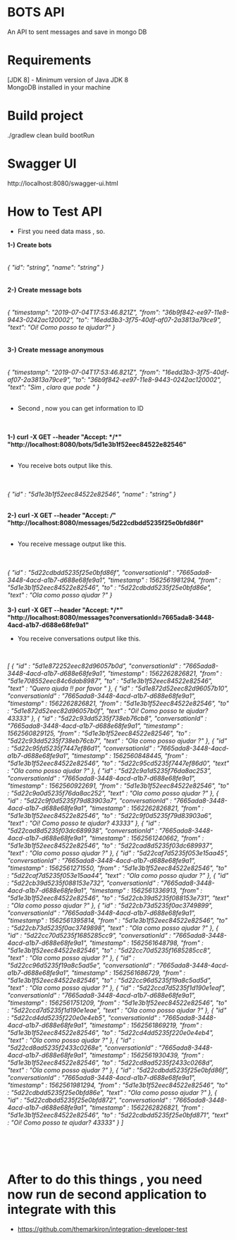 # BOTS API 

An API to sent messages and save in mongo DB 


# Requirements
[JDK 8] - Minimum version of Java JDK 8 </br>
MongoDB installed in your machine



# Build project

./gradlew clean build bootRun

# Swagger UI

http://localhost:8080/swagger-ui.html

# How to Test API 

* First you need data mass , so.

<b>
1-) Create bots 
</b>
</br>
</br>
</br>
  
<i>
{
  "id": "string",
  "name": "string"
}
 </i>
 </br>
 </br>
 </br>

<b>
2-) Create message bots 
</b>
</br>
</br>
</br>
<i>
{
  "timestamp": "2019-07-04T17:53:46.821Z",
 "from": "36b9f842-ee97-11e8-9443-0242ac120002",
 "to": "16edd3b3-3f75-40df-af07-2a3813a79ce9",
 "text": "Oi! Como posso te ajudar?"
}
</i>
</br>
</br>
</br>

<b>
3-) Create message anonymous
</b>
</br>
</br>
</br>
<i>
{
  "timestamp": "2019-07-04T17:53:46.821Z",
 "from": "16edd3b3-3f75-40df-af07-2a3813a79ce9",
 "to": "36b9f842-ee97-11e8-9443-0242ac120002",
 "text": "Sim , claro que pode "
}
</i>
</br>
</br>


* Second , now you can get  information to ID
</br>
</br>


<b>
1-) curl -X GET --header "Accept: */*" "http://localhost:8080/bots/5d1e3b1f52eec84522e82546"
  
</b>
</br>
</br>

* You  receive bots  output like this.
</br>
</br>

  <i>
{
  "id" : "5d1e3b1f52eec84522e82546",
  "name" : "string"
}

</i>
</br>
</br>


<b> 2-) curl -X GET --header "Accept: */*" "http://localhost:8080/messages/5d22cdbdd5235f25e0bfd86f"
 </b>
 </br>
 </br>

 
 * You  receive message output like this.
 </br>
 </br>

 <i>
 {
  "id" : "5d22cdbdd5235f25e0bfd86f",
  "conversationId" : "7665ada8-3448-4acd-a1b7-d688e68fe9a1",
  "timestamp" : 1562561981294,
  "from" : "5d1e3b1f52eec84522e82546",
  "to" : "5d22cdbdd5235f25e0bfd86e",
  "text" : "Ola como posso ajudar  ?"
}
 </i>
 </br>
 </br>

 <b>
 3-) curl -X GET --header "Accept: */*" "http://localhost:8080/messages?conversationId=7665ada8-3448-4acd-a1b7-d688e68fe9a1"
</b>
</br>

 * You  receive conversations output like this.
 </br>
 
 <i>
  
  [ {
  "id" : "5d1e872252eec82d96057b0d",
  "conversationId" : "7665ada8-3448-4acd-a1b7-d688e68fe9a1",
  "timestamp" : 1562262826821,
  "from" : "5d1e708552eec84c6dab8987",
  "to" : "5d1e3b1f52eec84522e82546",
  "text" : "Quero ajuda !! por favor "
}, {
  "id" : "5d1e872d52eec82d96057b10",
  "conversationId" : "7665ada8-3448-4acd-a1b7-d688e68fe9a1",
  "timestamp" : 1562262826821,
  "from" : "5d1e3b1f52eec84522e82546",
  "to" : "5d1e872d52eec82d96057b0f",
  "text" : "Oi! Como posso te ajudar? 43333"
}, {
  "id" : "5d22c93dd5235f738eb76cb8",
  "conversationId" : "7665ada8-3448-4acd-a1b7-d688e68fe9a1",
  "timestamp" : 1562560829125,
  "from" : "5d1e3b1f52eec84522e82546",
  "to" : "5d22c93dd5235f738eb76cb7",
  "text" : "Ola como posso ajudar  ?"
}, {
  "id" : "5d22c95fd5235f7447ef86d1",
  "conversationId" : "7665ada8-3448-4acd-a1b7-d688e68fe9a1",
  "timestamp" : 1562560848445,
  "from" : "5d1e3b1f52eec84522e82546",
  "to" : "5d22c95cd5235f7447ef86d0",
  "text" : "Ola como posso ajudar  ?"
}, {
  "id" : "5d22c9a1d5235f76da8ac253",
  "conversationId" : "7665ada8-3448-4acd-a1b7-d688e68fe9a1",
  "timestamp" : 1562560922691,
  "from" : "5d1e3b1f52eec84522e82546",
  "to" : "5d22c9a0d5235f76da8ac252",
  "text" : "Ola como posso ajudar  ?"
}, {
  "id" : "5d22c9f0d5235f79d83903a7",
  "conversationId" : "7665ada8-3448-4acd-a1b7-d688e68fe9a1",
  "timestamp" : 1562262826821,
  "from" : "5d1e3b1f52eec84522e82546",
  "to" : "5d22c9f0d5235f79d83903a6",
  "text" : "Oi! Como posso te ajudar? 43333"
}, {
  "id" : "5d22cad8d5235f03dc689938",
  "conversationId" : "7665ada8-3448-4acd-a1b7-d688e68fe9a1",
  "timestamp" : 1562561240662,
  "from" : "5d1e3b1f52eec84522e82546",
  "to" : "5d22cad8d5235f03dc689937",
  "text" : "Ola como posso ajudar  ?"
}, {
  "id" : "5d22caf7d5235f053e15aa45",
  "conversationId" : "7665ada8-3448-4acd-a1b7-d688e68fe9a1",
  "timestamp" : 1562561271550,
  "from" : "5d1e3b1f52eec84522e82546",
  "to" : "5d22caf7d5235f053e15aa44",
  "text" : "Ola como posso ajudar  ?"
}, {
  "id" : "5d22cb39d5235f088153e732",
  "conversationId" : "7665ada8-3448-4acd-a1b7-d688e68fe9a1",
  "timestamp" : 1562561336913,
  "from" : "5d1e3b1f52eec84522e82546",
  "to" : "5d22cb39d5235f088153e731",
  "text" : "Ola como posso ajudar  ?"
}, {
  "id" : "5d22cb73d5235f0ac3749899",
  "conversationId" : "7665ada8-3448-4acd-a1b7-d688e68fe9a1",
  "timestamp" : 1562561395814,
  "from" : "5d1e3b1f52eec84522e82546",
  "to" : "5d22cb73d5235f0ac3749898",
  "text" : "Ola como posso ajudar  ?"
}, {
  "id" : "5d22cc70d5235f1685285cc9",
  "conversationId" : "7665ada8-3448-4acd-a1b7-d688e68fe9a1",
  "timestamp" : 1562561648798,
  "from" : "5d1e3b1f52eec84522e82546",
  "to" : "5d22cc70d5235f1685285cc8",
  "text" : "Ola como posso ajudar  ?"
}, {
  "id" : "5d22cc96d5235f19a8c5ad5e",
  "conversationId" : "7665ada8-3448-4acd-a1b7-d688e68fe9a1",
  "timestamp" : 1562561686729,
  "from" : "5d1e3b1f52eec84522e82546",
  "to" : "5d22cc96d5235f19a8c5ad5d",
  "text" : "Ola como posso ajudar  ?"
}, {
  "id" : "5d22ccd7d5235f1d190e1eaf",
  "conversationId" : "7665ada8-3448-4acd-a1b7-d688e68fe9a1",
  "timestamp" : 1562561751209,
  "from" : "5d1e3b1f52eec84522e82546",
  "to" : "5d22ccd7d5235f1d190e1eae",
  "text" : "Ola como posso ajudar  ?"
}, {
  "id" : "5d22cd4dd5235f220e0e4eb5",
  "conversationId" : "7665ada8-3448-4acd-a1b7-d688e68fe9a1",
  "timestamp" : 1562561869219,
  "from" : "5d1e3b1f52eec84522e82546",
  "to" : "5d22cd4dd5235f220e0e4eb4",
  "text" : "Ola como posso ajudar  ?"
}, {
  "id" : "5d22cd8ad5235f2433c0268e",
  "conversationId" : "7665ada8-3448-4acd-a1b7-d688e68fe9a1",
  "timestamp" : 1562561930439,
  "from" : "5d1e3b1f52eec84522e82546",
  "to" : "5d22cd8ad5235f2433c0268d",
  "text" : "Ola como posso ajudar  ?"
}, {
  "id" : "5d22cdbdd5235f25e0bfd86f",
  "conversationId" : "7665ada8-3448-4acd-a1b7-d688e68fe9a1",
  "timestamp" : 1562561981294,
  "from" : "5d1e3b1f52eec84522e82546",
  "to" : "5d22cdbdd5235f25e0bfd86e",
  "text" : "Ola como posso ajudar  ?"
}, {
  "id" : "5d22cdbdd5235f25e0bfd872",
  "conversationId" : "7665ada8-3448-4acd-a1b7-d688e68fe9a1",
  "timestamp" : 1562262826821,
  "from" : "5d1e3b1f52eec84522e82546",
  "to" : "5d22cdbdd5235f25e0bfd871",
  "text" : "Oi! Como posso te ajudar? 43333"
} ]

</i>


</br>
</br>
</br>

# After to do this things , you need now run de second application to integrate with this 

* https://github.com/themarkiron/integration-developer-test










